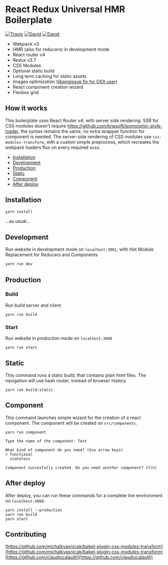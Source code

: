 # React Redux Universal HMR Boilerplate

[![Travis](https://img.shields.io/travis/lorenzomigliorero/react-redux-universal-hmr-boilerplate.svg?maxAge=2592000&style=flat-square)](https://travis-ci.org/lorenzomigliorero/react-redux-universal-hmr-boilerplate) [![David](https://img.shields.io/david/lorenzomigliorero/react-redux-universal-hmr-boilerplate.svg)]() [![David](https://img.shields.io/david/dev/lorenzomigliorero/react-redux-universal-hmr-boilerplate.svg)]()

* Webpack v3
* HMR (also for reducers) in development mode
* React router v4
* Redux v3.7
* CSS Modules
* Optional static build
* Long term caching for static assets
* Images optimization ([libpngissue fix for OSX user](https://github.com/tcoopman/image-webpack-loader#libpng-issues))
* React component creation wizard
* Flexbox grid

## How it works

This boilerplate uses React Router v4, with server side rendering.
SSR for CSS modules doesn't require https://github.com/kriasoft/isomorphic-style-loader, the syntax remains the same, no extra wrapper function for component is needed.
The server-side rendering of CSS modules use `css-modules-transform`, with a custom simple preprocess, which recreates the webpack loaders flux on every required scss.

* [Installation](#installation)
* [Development](#development)
* [Production](#production)
* [Static](#static)
* [Component](#component)
* [After deploy](#after-deploy)

## Installation
```javascript
yarn install
```
...as usual...

## Development

Run website in development mode on `localhost:3001`, with Hot Module Replacement for Reducers and Components

```javascript
yarn run dev
```

## Production

### Build

Run build server and client

```
yarn run build
```

### Start 

Run website in production mode on `localhost:3000`

```
yarn run start
```

## Static

This command runs a static build, that contains plain html files.
The navigation will use hash router, instead of browser history.

```
yarn run build:static
```

## Component

This command launches simple wizard for the creation of a react component.
The component will be created on `src/components`.

```
yarn run component

Type the name of the component: Test

What kind of component do you need? (Use arrow keys)
> functional
  stateless
  
Component succesfully created. Do you need another component? (Y/n)
```

## After deploy

After deploy, you can run these commands for a complete live environment on `localhost:3000`:
 
```
yarn install --production
yarn run build
yarn start
```

## Contributing
[https://github.com/michalkvasnicak/babel-plugin-css-modules-transform](https://github.com/michalkvasnicak/babel-plugin-css-modules-transform)
[https://github.com/claudiocalautti](https://github.com/claudiocalautti)
